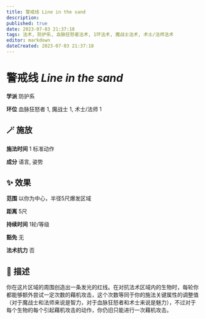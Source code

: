 ```yaml
---
title: 警戒线 Line in the sand
description: 
published: true
date: 2023-07-03 21:37:18
tags: 法术, 防护系, 血脉狂怒者法术, 1环法术, 魔战士法术, 术士/法师法术
editor: markdown
dateCreated: 2023-07-03 21:37:18
---
```


# **警戒线** *Line in the sand*

**学派** 防护系 

**环位** 血脉狂怒者 1, 魔战士 1, 术士/法师 1

## 🪄 施放

**施法时间** 1 标准动作

**成分** 语言, 姿势

## ✨ 效果  

**范围** 以你为中心，半径5尺爆发区域

**距离** 5尺  

**持续时间** 1轮/等级 

**豁免** 无

**法术抗力** 否

## 📖 描述

你在这片区域的周围创造出一条发光的红线。在对抗法术区域内的生物时，每轮你都能够额外尝试一定次数的藉机攻击，这个次数等同于你的施法关键属性的调整值（对于魔战士和法师来说是智力，对于血脉狂怒者和术士来说是魅力），不过对于每个生物的每个引起藉机攻击的动作，你仍旧只能进行一次藉机攻击。
    